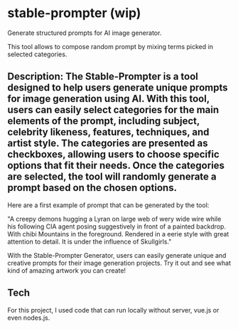 # stable-prompter (wip)
Generate structured prompts for AI image generator. 

This tool allows to compose random prompt by mixing terms picked in selected categories.

## Description: The Stable-Prompter is a tool designed to help users generate unique prompts for image generation using AI. With this tool, users can easily select categories for the main elements of the prompt, including subject, celebrity likeness, features, techniques, and artist style. The categories are presented as checkboxes, allowing users to choose specific options that fit their needs. Once the categories are selected, the tool will randomly generate a prompt based on the chosen options.

Here are a first example of prompt that can be generated by the tool:

"A creepy demons hugging a Lyran on large web of wery wide wire while his following CIA agent posing suggestively in front of a painted backdrop. With chibi Mountains in the foreground. Rendered in a eerie style with great attention to detail. It is under the influence of Skullgirls."

With the Stable-Prompter Generator, users can easily generate unique and creative prompts for their image generation projects. Try it out and see what kind of amazing artwork you can create!

## Tech

For this project, I used code that can run locally without server, vue.js or even nodes.js.
